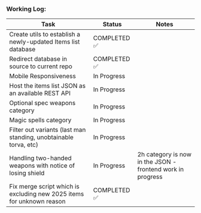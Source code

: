 ### Working Log:
| Task                                           | Status                          | Notes                          |
|------------------------------------------------|---------------------------------|---------------------------------|
| Create utils to establish a newly-updated Items list database                     | COMPLETED ✅          
| Redirect database in source to current repo                     | COMPLETED ✅          
| Mobile Responsiveness                     | In Progress       
| Host the items list JSON as an available REST API                     | In Progress     
| Optional spec weapons category                     | In Progress     
| Magic spells category                     | In Progress     
| Filter out variants (last man standing, unobtainable torva, etc)                     | In Progress     
| Handling two-handed weapons with notice of losing shield                     | In Progress     | 2h category is now in the JSON - frontend work in progress
| Fix merge script which is excluding new 2025 items for unknown reason | COMPLETED ✅